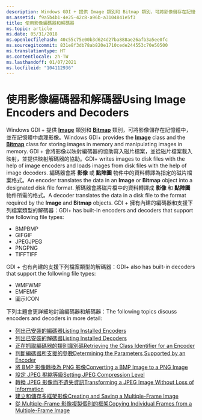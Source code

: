 ```yaml
---
description: Windows GDI + 提供 Image 類別和 Bitmap 類別，可將影像儲存在記憶體中，並在記憶體中處理影像。
ms.assetid: f9a5b4b1-4e25-42c8-a96b-a3104841e5f3
title: 使用影像編碼器和解碼器
ms.topic: article
ms.date: 05/31/2018
ms.openlocfilehash: 40c55c75e00b3d624d27ba888ae26afb3a5ee0fc
ms.sourcegitcommit: 831e8f3db78ab820e1710cede244553c70e50500
ms.translationtype: HT
ms.contentlocale: zh-TW
ms.lasthandoff: 01/07/2021
ms.locfileid: "104112936"
---
```

# <a name="using-image-encoders-and-decoders"></a><span data-ttu-id="af0be-103">使用影像編碼器和解碼器</span><span class="sxs-lookup"><span data-stu-id="af0be-103">Using Image Encoders and Decoders</span></span>

<span data-ttu-id="af0be-104">Windows GDI + 提供 [**Image**](/windows/desktop/api/gdiplusheaders/nl-gdiplusheaders-image) 類別和 [**Bitmap**](/windows/desktop/api/gdiplusheaders/nl-gdiplusheaders-bitmap) 類別，可將影像儲存在記憶體中，並在記憶體中處理影像。</span><span class="sxs-lookup"><span data-stu-id="af0be-104">Windows GDI+ provides the [**Image**](/windows/desktop/api/gdiplusheaders/nl-gdiplusheaders-image) class and the [**Bitmap**](/windows/desktop/api/gdiplusheaders/nl-gdiplusheaders-bitmap) class for storing images in memory and manipulating images in memory.</span></span> <span data-ttu-id="af0be-105">GDI + 會將影像以映射編碼器的協助寫入磁片檔案，並從磁片檔案載入映射，並提供映射解碼器的協助。</span><span class="sxs-lookup"><span data-stu-id="af0be-105">GDI+ writes images to disk files with the help of image encoders and loads images from disk files with the help of image decoders.</span></span> <span data-ttu-id="af0be-106">編碼器會將 **影像** 或 **點陣圖** 物件中的資料轉譯為指定的磁片檔案格式。</span><span class="sxs-lookup"><span data-stu-id="af0be-106">An encoder translates the data in an **Image** or **Bitmap** object into a designated disk file format.</span></span> <span data-ttu-id="af0be-107">解碼器會將磁片檔中的資料轉譯成 **影像** 和 **點陣圖** 物件所需的格式。</span><span class="sxs-lookup"><span data-stu-id="af0be-107">A decoder translates the data in a disk file to the format required by the **Image** and **Bitmap** objects.</span></span> <span data-ttu-id="af0be-108">GDI + 擁有內建的編碼器和支援下列檔案類型的解碼器：</span><span class="sxs-lookup"><span data-stu-id="af0be-108">GDI+ has built-in encoders and decoders that support the following file types:</span></span>

-   <span data-ttu-id="af0be-109">BMP</span><span class="sxs-lookup"><span data-stu-id="af0be-109">BMP</span></span>
-   <span data-ttu-id="af0be-110">GIF</span><span class="sxs-lookup"><span data-stu-id="af0be-110">GIF</span></span>
-   <span data-ttu-id="af0be-111">JPEG</span><span class="sxs-lookup"><span data-stu-id="af0be-111">JPEG</span></span>
-   <span data-ttu-id="af0be-112">PNG</span><span class="sxs-lookup"><span data-stu-id="af0be-112">PNG</span></span>
-   <span data-ttu-id="af0be-113">TIFF</span><span class="sxs-lookup"><span data-stu-id="af0be-113">TIFF</span></span>

<span data-ttu-id="af0be-114">GDI + 也有內建的支援下列檔案類型的解碼器：</span><span class="sxs-lookup"><span data-stu-id="af0be-114">GDI+ also has built-in decoders that support the following file types:</span></span>

-   <span data-ttu-id="af0be-115">WMF</span><span class="sxs-lookup"><span data-stu-id="af0be-115">WMF</span></span>
-   <span data-ttu-id="af0be-116">EMF</span><span class="sxs-lookup"><span data-stu-id="af0be-116">EMF</span></span>
-   <span data-ttu-id="af0be-117">圖示</span><span class="sxs-lookup"><span data-stu-id="af0be-117">ICON</span></span>

<span data-ttu-id="af0be-118">下列主題會更詳細地討論編碼器和解碼器：</span><span class="sxs-lookup"><span data-stu-id="af0be-118">The following topics discuss encoders and decoders in more detail:</span></span>

-   [<span data-ttu-id="af0be-119">列出已安裝的編碼器</span><span class="sxs-lookup"><span data-stu-id="af0be-119">Listing Installed Encoders</span></span>](-gdiplus-listing-installed-encoders-use.md)
-   [<span data-ttu-id="af0be-120">列出已安裝的解碼器</span><span class="sxs-lookup"><span data-stu-id="af0be-120">Listing Installed Decoders</span></span>](-gdiplus-listing-installed-decoders-use.md)
-   [<span data-ttu-id="af0be-121">正在抓取編碼器的類別識別碼</span><span class="sxs-lookup"><span data-stu-id="af0be-121">Retrieving the Class Identifier for an Encoder</span></span>](-gdiplus-retrieving-the-class-identifier-for-an-encoder-use.md)
-   [<span data-ttu-id="af0be-122">判斷編碼器所支援的參數</span><span class="sxs-lookup"><span data-stu-id="af0be-122">Determining the Parameters Supported by an Encoder</span></span>](-gdiplus-determining-the-parameters-supported-by-an-encoder-use.md)
-   [<span data-ttu-id="af0be-123">將 BMP 影像轉換為 PNG 影像</span><span class="sxs-lookup"><span data-stu-id="af0be-123">Converting a BMP Image to a PNG Image</span></span>](-gdiplus-converting-a-bmp-image-to-a-png-image-use.md)
-   [<span data-ttu-id="af0be-124">設定 JPEG 壓縮等級</span><span class="sxs-lookup"><span data-stu-id="af0be-124">Setting JPEG Compression Level</span></span>](-gdiplus-setting-jpeg-compression-level-use.md)
-   [<span data-ttu-id="af0be-125">轉換 JPEG 影像而不遺失資訊</span><span class="sxs-lookup"><span data-stu-id="af0be-125">Transforming a JPEG Image Without Loss of Information</span></span>](-gdiplus-transforming-a-jpeg-image-without-loss-of-information-use.md)
-   [<span data-ttu-id="af0be-126">建立和儲存多框架影像</span><span class="sxs-lookup"><span data-stu-id="af0be-126">Creating and Saving a Multiple-Frame Image</span></span>](-gdiplus-creating-and-saving-a-multiple-frame-image-use.md)
-   [<span data-ttu-id="af0be-127">從 Multiple-Frame 影像複製個別的框架</span><span class="sxs-lookup"><span data-stu-id="af0be-127">Copying Individual Frames from a Multiple-Frame Image</span></span>](-gdiplus-copying-individual-frames-from-a-multiple-frame-image-use.md)

 

 



